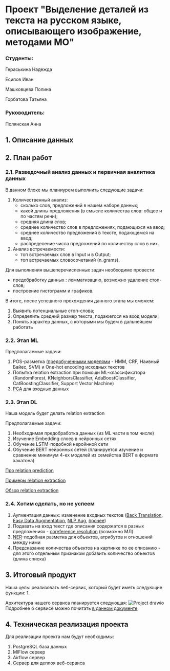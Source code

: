 # Проект "Выделение деталей из текста на русском языке, описывающего изображение, методами МО"

### Студенты:
Гераськина Надежда

Есипов Иван

Машковцева Полина

Горбатова Татьяна

### Руководитель: 
Полянская Анна

## 1. Описание данных
## 2. План работ
### 2.1. Разведочный анализ данных и первичная аналитика данных
В данном блоке мы планиурем выполнить следующие задачи:
1. Количественный анализ:
   * сколько слов, предложений в нашем наборе данных;
   * какой длины предложения (в смысле количества слов: общее и по частям речи);
   * средняя длина слов;
   * среднее количество слов в предложениях, подающихся на ввод;
   * среднее количество предложений в тексте, подающемся на ввод;
   * распределение числа предложений по количеству слов в них.
2. Анализ встречаемости:
   * топ встречаемых слов в Input и в Output;
   * топ встречаемых словосочетаний (n_grams).
   
Для выполнения вышеперечисленных задач необходимо провести:
* предобработку данных : лемматизацию, возможно удаление стоп-слов;
* построение гистограмм и графиков.

В итоге, после успешного прохождения данного этапа мы сможем:
1. Выявить потенциальные стоп-слова;
2. Определить средний размер текста, подаюегося на вход модели;
3. Понять характер данных, с которыми мы будем в дальнейшем работать

### 2.2. Этап ML

Предполагаемые задачи:
1. POS-разметка ([предобученными моделями](https://journalofbigdata.springeropen.com/articles/10.1186/s40537-022-00561-y) - HMM, CRF, Наивный Байес, SVM) и One-hot encoding исходных текстов
2. Попытка relation extraction при помощи ML-классификатора (RandomForest, KNeighborsClassifier, AdaBoostClassifier, CatBoostingClassifier, Support Vector Machine)
3. [PCA](https://medium.com/@yashj302/principal-component-analysis-pca-nlp-python-ce9caa58bd7a) для входных данных
   
### 2.3. Этап DL

Наша модель будет делать relation extraction

Предполагаемые задачи:
1. Необходимая предобработка данных (из ML части в том числе) 
2. Изучение Embedding слоев в нейронных сетях
3. Обучение LSTM-подобной неройнной сети
4. Обучение BERT нейронных сетей (планируется изучение и сравнение минимум 4-ех моделей из семейства BERT в формате хакатона)
   
[Про relation prediction](https://towardsdatascience.com/nlp-deep-learning-for-relation-extraction-9c5d13110afa)

[Примеры relation extraction](https://nlpprogress.com/english/relationship_extraction.html)

[Обзор relation extraction](https://medium.com/@andreasherman/different-ways-of-doing-relation-extraction-from-text-7362b4c3169e)

### 2.4. Хотим сделать, но не успеем
1. Аугментация данных: изменение входных текстов ([Back Translation](https://amitness.com/2020/02/back-translation-in-google-sheets/), [Easy Data Augmentation](https://github.com/jasonwei20/eda_nlp), [NLP Aug](https://github.com/makcedward/nlpaug), [прочее](https://neptune.ai/blog/data-augmentation-nlp))
2. Подавать на вход текст где описания содержатся в разных предложениях - [coreference resolution](http://nlpprogress.com/english/coreference_resolution.html) (возможно МЛ)
3. [NER](http://nlpprogress.com/english/named_entity_recognition.html)-подобная разметка для объектов, атрибутов и отношений между ними
4. Предсказание количества объектов на картинке по ее описанию - для этого отдельным признаком добавить количество объектов (длина списка)

## 3. Итоговый продукт
Наша цель: реализовать веб-сервис, который будет иметь следующие функции:
1. 

Архитектура нашего сервиса планируется следующая:
![Project drawio](https://github.com/NGeraskina/nlp_project_MOVS/assets/35665662/4e927bd1-d0a4-4c60-89c2-e2599b20b38c)
Подробнее о сервисе можно почитать [в данном документе](https://github.com/NLP-team-MOVS2023/nlp_project_MOVS/blob/main/service.md)
## 4. Техническая реализация проекта
Для реализации проекта нам будут необходимы:
1. PostgreSQL база данных
2. MlFlow сервер
3. Airflow сервер
4. Сервер для деплоя веб-сервиса
